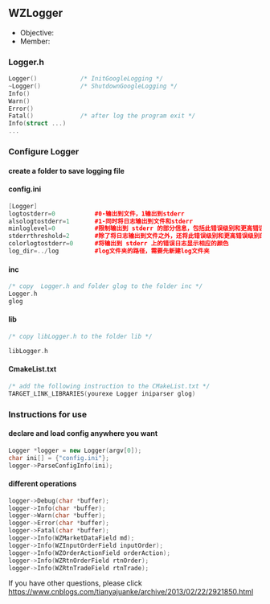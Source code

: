 ## WZLogger
- Objective:
- Member:

### Logger.h
```c++
Logger() 			/* InitGoogleLogging */
~Logger()			/* ShutdownGoogleLogging */
Info()			
Warn()
Error()
Fatal()				/* after log the program exit */
Info(struct ...)
...
```

### Configure Logger 

#### create a folder to save logging file

#### config.ini

```c++
[Logger]
logtostderr=0           #0-输出到文件，1输出到stderr
alsologtostderr=1       #1-同时将日志输出到文件和stderr
minloglevel=0           #限制输出到 stderr 的部分信息，包括此错误级别和更高错误级别的日志信息
stderrthreshold=2       #除了将日志输出到文件之外，还将此错误级别和更高错误级别的日志同时输出到 stderr
colorlogtostderr=0      #将输出到 stderr 上的错误日志显示相应的颜色
log_dir=../log          #log文件夹的路径，需要先新建log文件夹
```

#### inc

```c++
/* copy  Logger.h and folder glog to the folder inc */
Logger.h
glog
```

#### lib

```c++
/* copy libLogger.h to the folder lib */

libLogger.h
```

#### CmakeList.txt

```c++
/* add the following instruction to the CMakeList.txt */
TARGET_LINK_LIBRARIES(yourexe Logger iniparser glog)
```

### Instructions for use

#### declare and load config anywhere you want

```c++
Logger *logger = new Logger(argv[0]);
char ini[] = {"config.ini"};
logger->ParseConfigInfo(ini);
```

#### different operations

```c++
logger->Debug(char *buffer);
logger->Info(char *buffer);
logger->Warn(char *buffer);
logger->Error(char *buffer);
logger->Fatal(char *buffer);
logger->Info(WZMarketDataField md);
logger->Info(WZInputOrderField inputOrder);             
logger->Info(WZOrderActionField orderAction);
logger->Info(WZRtnOrderField rtnOrder);
logger->Info(WZRtnTradeField rtnTrade);
```

If you have other questions, please click https://www.cnblogs.com/tianyajuanke/archive/2013/02/22/2921850.html